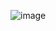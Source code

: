 ![image](https://github.com/ZiaUrRehman-bit/Face-Blur-Using-Harcascade/assets/77435711/60fa3a48-15fd-46d1-b0be-bb5927ce3969)
